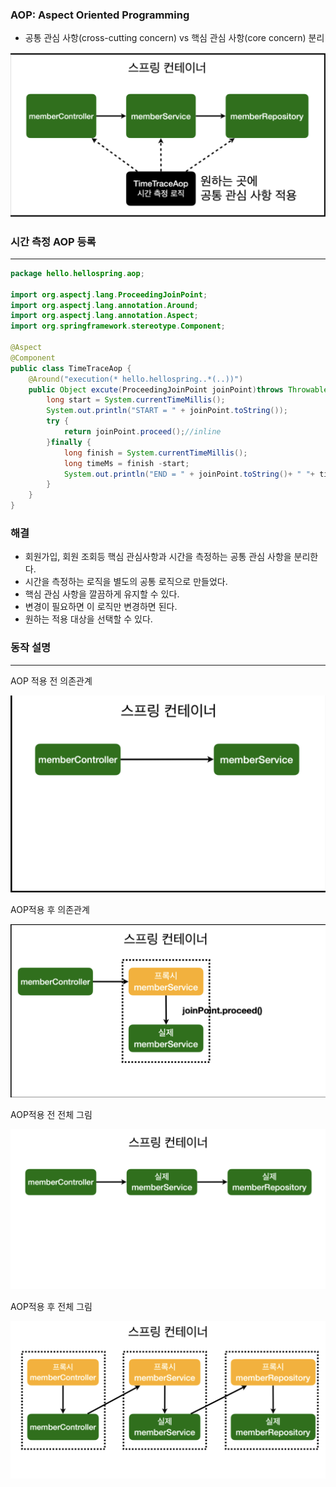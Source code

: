 ### AOP: Aspect Oriented Programming

- 공통 관심 사항(cross-cutting concern) vs 핵심 관심 사항(core concern) 분리

<img src="적용.png">

### 시간 측정 AOP 등록

---

```java
package hello.hellospring.aop;

import org.aspectj.lang.ProceedingJoinPoint;
import org.aspectj.lang.annotation.Around;
import org.aspectj.lang.annotation.Aspect;
import org.springframework.stereotype.Component;

@Aspect
@Component
public class TimeTraceAop {
    @Around("execution(* hello.hellospring..*(..))")
    public Object excute(ProceedingJoinPoint joinPoint)throws Throwable{
        long start = System.currentTimeMillis();
        System.out.println("START = " + joinPoint.toString());
        try {
            return joinPoint.proceed();//inline
        }finally {
            long finish = System.currentTimeMillis();
            long timeMs = finish -start;
            System.out.println("END = " + joinPoint.toString()+ " "+ timeMs+"ms");
        }
    }
}
```

### 해결

- 회원가입, 회원 조회등 핵심 관심사항과 시간을 측정하는 공통 관심 사항을 분리한다.
- 시간을 측정하는 로직을 별도의 공통 로직으로 만들었다.
- 핵심 관심 사항을 깔끔하게 유지할 수 있다.
- 변경이 필요하면 이 로직만 변경하면 된다.
- 원하는 적용 대상을 선택할 수 있다.

### 동작 설명

---

AOP 적용 전 의존관계

<img src="적용전의존관계.png">

AOP적용 후 의존관계

<img src="적용후의존관계.png">

AOP적용 전 전체 그림

<img src="적용전전체.png">

AOP적용 후 전체 그림

<img src = "적용후전체.png">
